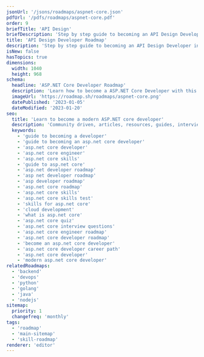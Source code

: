```yaml
---
jsonUrl: '/jsons/roadmaps/aspnet-core.json'
pdfUrl: '/pdfs/roadmaps/aspnet-core.pdf'
order: 9
briefTitle: 'API Design'
briefDescription: 'Step by step guide to becoming an API Design Developer in 2024'
title: 'API Design Developer Roadmap'
description: 'Step by step guide to becoming an API Design Developer in 2024'
isNew: false
hasTopics: true
dimensions:
  width: 1040
  height: 968
schema:
  headline: 'ASP.NET Core Developer Roadmap'
  description: 'Learn how to become a ASP.NET Core Developer with this interactive step by step guide in 2024. We also have resources and short descriptions attached to the roadmap items so you can get everything you want to learn in one place.'
  imageUrl: 'https://roadmap.sh/roadmaps/aspnet-core.png'
  datePublished: '2023-01-05'
  dateModified: '2023-01-20'
seo:
  title: 'Learn to become a modern ASP.NET core developer'
  description: 'Community driven, articles, resources, guides, interview questions, quizzes for asp.net core development. Learn to become a modern ASP.NET core developer by following the steps, skills, resources and guides listed in this roadmap.'
  keywords:
    - 'guide to becoming a developer'
    - 'guide to becoming an asp.net core developer'
    - 'asp.net core developer'
    - 'asp.net core engineer'
    - 'asp.net core skills'
    - 'guide to asp.net core'
    - 'asp.net developer roadmap'
    - 'asp net developer roadmap'
    - 'asp developer roadmap'
    - 'asp.net core roadmap'
    - 'asp.net core skills'
    - 'asp.net core skills test'
    - 'skills for asp.net core'
    - 'cloud development'
    - 'what is asp.net core'
    - 'asp.net core quiz'
    - 'asp.net core interview questions'
    - 'asp.net core engineer roadmap'
    - 'asp.net core developer roadmap'
    - 'become an asp.net core developer'
    - 'asp.net core developer career path'
    - 'asp.net core developer'
    - 'modern asp.net core developer'
relatedRoadmaps:
  - 'backend'
  - 'devops'
  - 'python'
  - 'golang'
  - 'java'
  - 'nodejs'
sitemap:
  priority: 1
  changefreq: 'monthly'
tags:
  - 'roadmap'
  - 'main-sitemap'
  - 'skill-roadmap'
renderer: 'editor'
---
```

